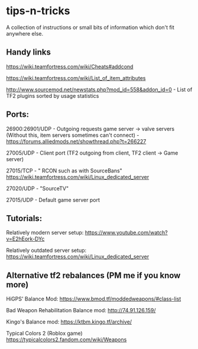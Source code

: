 # tips-n-tricks
A collection of instructions or small bits of information which don't fit anywhere else.


## Handy links
https://wiki.teamfortress.com/wiki/Cheats#addcond

https://wiki.teamfortress.com/wiki/List_of_item_attributes

http://www.sourcemod.net/newstats.php?mod_id=558&addon_id=0 - List of TF2 plugins sorted by usage statistics


## Ports:
26900:26901/UDP - Outgoing requests game server -> valve servers (Without this, item servers sometimes can't connect) - https://forums.alliedmods.net/showthread.php?t=266227

27005/UDP - Client port (TF2 outgoing from client, TF2 client -> Game server)

27015/TCP - " RCON such as with SourceBans" https://wiki.teamfortress.com/wiki/Linux_dedicated_server

27020/UDP - "SourceTV"

27015/UDP - Default game server port


## Tutorials:
Relatively modern server setup: https://www.youtube.com/watch?v=E2hEork-DYc

Relatively outdated server setup: https://wiki.teamfortress.com/wiki/Linux_dedicated_server 


## Alternative tf2 rebalances  (PM me if you know more)

HiGPS' Balance Mod: https://www.bmod.tf/moddedweapons/#class-list

Bad Weapon Rehabilitation Balance mod: http://74.91.126.159/

Kingo's Balance mod: https://ktbm.kingo.tf/archive/

Typical Colors 2 (Roblox game) https://typicalcolors2.fandom.com/wiki/Weapons

